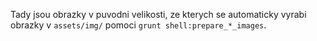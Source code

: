 Tady jsou obrazky v puvodni velikosti, ze kterych se automaticky vyrabi obrazky
v `assets/img/` pomoci `grunt shell:prepare_*_images`.
